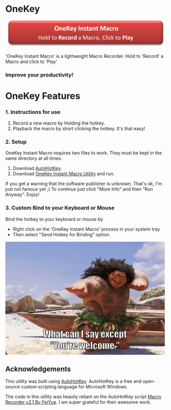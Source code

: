[mylink1]: <https://github.com/LoganTraceur/OneKey/raw/main/OneKey%20Instant%20Macro%20Utility.ahk> "Download Ctrl-Quotation"
[mylink2]: <https://github.com/LoganTraceur/OneKey/raw/main/AutoHotkey.exe> "Download AutoHotKey"

# OneKey
![OneKey Instant Macro Hold to Record a Macro, Click to Play](Extra/Banner.jpg)

'OneKey Instant Macro' is a lightweight Macro Recorder. Hold to 'Record' a Macro and click to 'Play'

### Improve your productivity!

# OneKey Features
### 1. Instructions for use
1. Record a new macro by Holding the hotkey.
2. Playback the macro by short clicking the hotkey.
   It's that easy!

### 2. Setup
OneKey Instant Macro requires two files to work. They must be kept in the same directory at all times.
1. Download [AutoHotKey][mylink2].
2. Download [OneKey Instant Macro Utility][mylink1] and run.

If you get a warning that the software publisher is unknown. That's ok, I'm just not famous yet ;)
To continue just click "More Info" and then "Run Anyway". Enjoy! 

### 3. Custom Bind to your Keyboard or Mouse
Bind the hotkey to your keyboard or mouse by 
 - Right click on the 'OneKey Instant Macro' process in your system tray 
 - Then select "Send Hotkey for Binding" option.

![YoureWelcome](Extra/YoureWelcome.gif)

## Acknowledgements

This utility was built using [AutoHotKey](https://www.autohotkey.com/). AutoHotKey is a free and open-source custom scripting language for Microsoft Windows.

The code in this utility was heavily reliant on the AutoHotKey script [Macro Recorder v2.1 By FeiYue](https://www.autohotkey.com/boards/viewtopic.php?t=34184&p=159538). I am super grateful for their awesome work.
